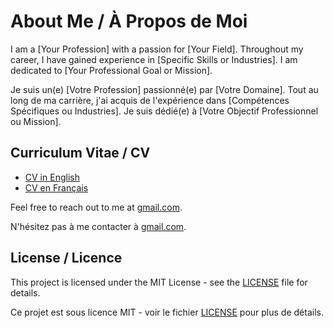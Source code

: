 # About Me / À Propos de Moi

I am a [Your Profession] with a passion for [Your Field]. Throughout my career, I have gained experience in [Specific Skills or Industries]. I am dedicated to [Your Professional Goal or Mission].

Je suis un(e) [Votre Profession] passionné(e) par [Votre Domaine]. Tout au long de ma carrière, j'ai acquis de l'expérience dans [Compétences Spécifiques ou Industries]. Je suis dédié(e) à [Votre Objectif Professionnel ou Mission].

## Curriculum Vitae / CV

- [CV in English](CV_OUIYZME_Eng.pdf)
- [CV en Français](CV_OUIYZME_Eng.pdf)

Feel free to reach out to me at [gmail.com](mailto:larbiouiyzme@gmail.com).

N'hésitez pas à me contacter à [gmail.com](mailto:larbiouiyzme@gmail.com).

## License / Licence

This project is licensed under the MIT License - see the [LICENSE](LICENSE) file for details.

Ce projet est sous licence MIT - voir le fichier [LICENSE](LICENSE) pour plus de détails.
